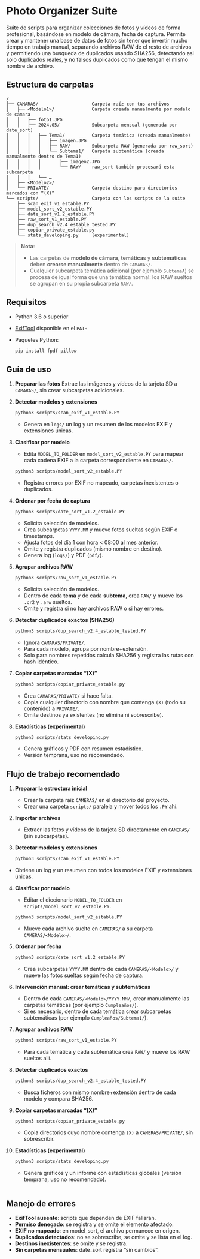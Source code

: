 # Photo Organizer Suite

Suite de scripts para organizar colecciones de fotos y vídeos de forma profesional, basándose en modelo de cámara, fecha de captura. Permite crear y mantener una base de datos de fotos sin tener que invertir mucho tiempo en trabajo manual, separando archivos RAW de el resto de archivos y permitiendo una busqueda de duplicados usando SHA256, detectando asi solo duplicados reales, y no falsos duplicados como que tengan el mismo nombre de archivo.

## Estructura de carpetas

```text
/
├── CAMARAS/                    Carpeta raíz con tus archivos
│   ├── <Modelo1>/              Carpeta creada manualmente por modelo de cámara
│   │   ├── foto1.JPG
│   │   ├── 2024.05/            Subcarpeta mensual (generada por date_sort)
│   │   │   ├── Tema1/          Carpeta temática (creada manualmente)
│   │   │   │   ├── imagen.JPG
│   │   │   │   ├── RAW/        Subcarpeta RAW (generada por raw_sort)
│   │   │   │   └── Subtema1/   Carpeta subtemática (creada manualmente dentro de Tema1)
│   │   │   │       ├── imagen2.JPG
│   │   │   │       └── RAW/    raw_sort también procesará esta subcarpeta
│   │   │   └── …
│   ├── <Modelo2>/
│   └── PRIVATE/                Carpeta destino para directorios marcados con “(X)”
└── scripts/                    Carpeta con los scripts de la suite
    ├── scan_exif_v1_estable.PY
    ├── model_sort_v2_estable.PY
    ├── date_sort_v1.2_estable.PY
    ├── raw_sort_v1_estable.PY
    ├── dup_search_v2.4_estable_tested.PY
    ├── copiar_private_estable.py
    └── stats_developing.py     (experimental)
````

> **Nota**:
>
> * Las carpetas de **modelo de cámara**, **temáticas** y **subtemáticas** deben **crearse manualmente** dentro de `CAMARAS/`.
> * Cualquier subcarpeta temática adicional (por ejemplo `SubtemaA`) se procesa de igual forma que una temática normal: los RAW sueltos se agrupan en su propia subcarpeta `RAW/`.

## Requisitos

* Python 3.6 o superior
* [ExifTool](https://exiftool.org/) disponible en el `PATH`
* Paquetes Python:

  ```bash
  pip install fpdf pillow
  ```

## Guía de uso

1. **Preparar las fotos**
   Extrae las imágenes y vídeos de la tarjeta SD a `CAMARAS/`, sin crear subcarpetas adicionales.

2. **Detectar modelos y extensiones**

   ```bash
   python3 scripts/scan_exif_v1_estable.PY
   ```

   * Genera en `logs/` un log y un resumen de los modelos EXIF y extensiones únicas.

3. **Clasificar por modelo**

   * Edita `MODEL_TO_FOLDER` en `model_sort_v2_estable.PY` para mapear cada cadena EXIF a la carpeta correspondiente en `CAMARAS/`.

   ```bash
   python3 scripts/model_sort_v2_estable.PY
   ```

   * Registra errores por EXIF no mapeado, carpetas inexistentes o duplicados.

4. **Ordenar por fecha de captura**

   ```bash
   python3 scripts/date_sort_v1.2_estable.PY
   ```

   * Solicita selección de modelos.
   * Crea subcarpetas `YYYY.MM` y mueve fotos sueltas según EXIF o timestamps.
   * Ajusta fotos del día 1 con hora < 08:00 al mes anterior.
   * Omite y registra duplicados (mismo nombre en destino).
   * Genera log (`logs/`) y PDF (`pdf/`).

5. **Agrupar archivos RAW**

   ```bash
   python3 scripts/raw_sort_v1_estable.PY
   ```

   * Solicita selección de modelos.
   * Dentro de cada **tema** y de cada **subtema**, crea `RAW/` y mueve los `.cr2` y `.arw` sueltos.
   * Omite y registra si no hay archivos RAW o si hay errores.

6. **Detectar duplicados exactos (SHA256)**

   ```bash
   python3 scripts/dup_search_v2.4_estable_tested.PY
   ```

   * Ignora `CAMARAS/PRIVATE/`.
   * Para cada modelo, agrupa por nombre+extensión.
   * Solo para nombres repetidos calcula SHA256 y registra las rutas con hash idéntico.

7. **Copiar carpetas marcadas “(X)”**

   ```bash
   python3 scripts/copiar_private_estable.py
   ```

   * Crea `CAMARAS/PRIVATE/` si hace falta.
   * Copia cualquier directorio con nombre que contenga `(X)` (todo su contenido) a `PRIVATE/`.
   * Omite destinos ya existentes (no elimina ni sobrescribe).

8. **Estadísticas (experimental)**

   ```bash
   python3 scripts/stats_developing.py
   ```

   * Genera gráficos y PDF con resumen estadístico.
   * Versión temprana, uso no recomendado.

## Flujo de trabajo recomendado

1. **Preparar la estructura inicial**  
   - Crear la carpeta raíz `CAMERAS/` en el directorio del proyecto.  
   - Crear una carpeta `scripts/` paralela y mover todos los `.PY` ahí.

2. **Importar archivos**  
   - Extraer las fotos y vídeos de la tarjeta SD directamente en `CAMERAS/` (sin subcarpetas).

3. **Detectar modelos y extensiones**  
   ```bash
   python3 scripts/scan_exif_v1_estable.PY

* Obtiene un log y un resumen con todos los modelos EXIF y extensiones únicas.

4. **Clasificar por modelo**

   * Editar el diccionario `MODEL_TO_FOLDER` en `scripts/model_sort_v2_estable.PY`.

   ```bash
   python3 scripts/model_sort_v2_estable.PY
   ```

   * Mueve cada archivo suelto en `CAMERAS/` a su carpeta `CAMERAS/<Modelo>/`.

5. **Ordenar por fecha**

   ```bash
   python3 scripts/date_sort_v1.2_estable.PY
   ```

   * Crea subcarpetas `YYYY.MM` dentro de cada `CAMERAS/<Modelo>/` y mueve las fotos sueltas según fecha de captura.

6. **Intervención manual: crear temáticas y subtemáticas**

   * Dentro de cada `CAMERAS/<Modelo>/YYYY.MM/`, crear manualmente las carpetas temáticas (por ejemplo `Cumpleaños/`).
   * Si es necesario, dentro de cada temática crear subcarpetas subtemáticas (por ejemplo `Cumpleaños/Subtema1/`).

7. **Agrupar archivos RAW**

   ```bash
   python3 scripts/raw_sort_v1_estable.PY
   ```

   * Para cada temática y cada subtemática crea `RAW/` y mueve los RAW sueltos allí.

8. **Detectar duplicados exactos**

   ```bash
   python3 scripts/dup_search_v2.4_estable_tested.PY
   ```

   * Busca ficheros con mismo nombre+extensión dentro de cada modelo y compara SHA256.

9. **Copiar carpetas marcadas “(X)”**

   ```bash
   python3 scripts/copiar_private_estable.py
   ```

   * Copia directorios cuyo nombre contenga `(X)` a `CAMERAS/PRIVATE/`, sin sobrescribir.

10. **Estadísticas (experimental)**

    ```bash
    python3 scripts/stats_developing.py
    ```

    * Genera gráficos y un informe con estadísticas globales (versión temprana, uso no recomendado).

```
```


## Manejo de errores

* **ExifTool ausente**: scripts que dependen de EXIF fallarán.
* **Permiso denegado**: se registra y se omite el elemento afectado.
* **EXIF no mapeado**: en model\_sort, el archivo permanece en origen.
* **Duplicados detectados**: no se sobrescribe, se omite y se lista en el log.
* **Destinos inexistentes**: se omite y se registra.
* **Sin carpetas mensuales**: date\_sort registra “sin cambios”.
